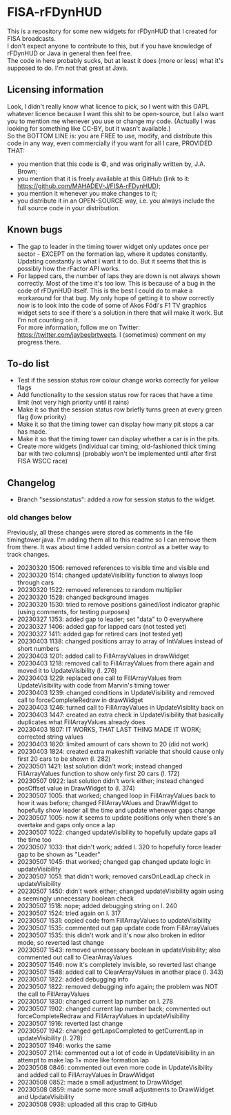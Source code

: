 # FISA-rFDynHUD
This is a repository for some new widgets for rFDynHUD that I created for FISA broadcasts.\
I don't expect anyone to contribute to this, but if you have knowledge of rFDynHUD or Java in general then feel free.\
The code in here probably sucks, but at least it does (more or less) what it's supposed to do. I'm not that great at Java.

## Licensing information
Look, I didn't really know what licence to pick, so I went with this GAPL whatever licence because I want this shit to be open-source, but I also want you to mention me whenever you use or change my code. (Actually I was looking for something like CC-BY, but it wasn't available.)\
So the BOTTOM LINE is: you are FREE to use, modify, and distribute this code in any way, even commercially if you want for all I care, PROVIDED THAT:
* you mention that this code is ©, and was originally written by, J.A. Brown;
* you mention that it is freely available at this GitHub (link to it: https://github.com/MAHADEV-J/FISA-rFDynHUD);
* you mention it whenever you make changes to it;
* you distribute it in an OPEN-SOURCE way, i.e. you always include the full source code in your distribution.

## Known bugs
* The gap to leader in the timing tower widget only updates once per sector - EXCEPT on the formation lap, where it updates constantly. Updating constantly is what I want it to do. But it seems that this is possibly how the rFactor API works.
* For lapped cars, the number of laps they are down is not always shown correctly. Most of the time it's too low. This is because of a bug in the code of rFDynHUD itself. This is the best I could do to make a workaround for that bug. My only hope of getting it to show correctly now is to look into the code of some of Ákos Fődi's F1 TV graphics widget sets to see if there's a solution in there that will make it work. But I'm not counting on it.\
For more information, follow me on Twitter: https://twitter.com/jaybeebrtweets. I (sometimes) comment on my progress there.

## To-do list
* Test if the session status row colour change works correctly for yellow flags
* Add functionality to the session status row for races that have a time limit (not very high priority until it rains)
* Make it so that the session status row briefly turns green at every green flag (low priority)
* Make it so that the timing tower can display how many pit stops a car has made.
* Make it so that the timing tower can display whether a car is in the pits.
* Create more widgets (individual car timing; old-fashioned thick timing bar with two columns) (probably won't be implemented until after first FISA WSCC race)

## Changelog

* Branch "sessionstatus": added a row for session status to the widget.

### old changes below
Previously, all these changes were stored as comments in the file timingtower.java. I'm adding them all to this readme so I can remove them from there. It was about time I added version control as a better way to track changes.

* 20230320 1506: removed references to visible time and visible end
* 20230320 1514: changed updateVisibility function to always loop through cars
* 20230320 1522: removed references to random multiplier
* 20230320 1528: changed background images
* 20230320 1530: tried to remove positions gained/lost indicator graphic (using comments, for testing purposes)
* 20230327 1353: added gap to leader; set "data" to 0 everywhere
* 20230327 1406: added gap for lapped cars (not tested yet)
* 20230327 1411: added gap for retired cars (not tested yet)
* 20230403 1138: changed positions array to array of IntValues instead of short numbers
* 20230403 1201: added call to FillArrayValues in drawWidget
* 20230403 1218: removed call to FillArrayValues from there again and moved it to UpdateVisibility (l. 276)
* 20230403 1229: replaced one call to FillArrayValues from UpdateVisibility with code from Marvin's timing tower
* 20230403 1239: changed conditions in UpdateVisibility and removed call to forceCompleteRedraw in drawWidget
* 20230403 1246: turned call to FillArrayValues in UpdateVisiblity back on
* 20230403 1447: created an extra check in UpdateVisibility that basically duplicates what FillArrayValues already does 
* 20230403 1807: IT WORKS, THAT LAST THING MADE IT WORK; corrected string values
* 20230403 1820: limited amount of cars shown to 20 (did not work)
* 20230403 1824: created extra makeshift variable that should cause only first 20 cars to be shown (l. 282)
* 20230501 1421: last solution didn't work; instead changed FillArrayValues function to show only first 20 cars (l. 172)
* 20230507 0922: last solution didn't work either; instead changed posOffset value in DrawWidget to (l. 374)
* 20230507 1005: that worked; changed loop in FillArrayValues back to how it was before; changed FillArrayVAlues and DrawWidget to hopefully show leader all the time and update whenever gaps change
* 20230507 1005: now it seems to update positions only when there's an overtake and gaps only once a lap
* 20230507 1022: changed updateVisibility to hopefully update gaps all the time too
* 20230507 1033: that didn't work; added l. 320 to hopefully force leader gap to be shown as "Leader"
* 20230507 1045: that worked; changed gap changed update logic in updateVisibility
* 20230507 1051: that didn't work; removed carsOnLeadLap check in updateVisibility
* 20230507 1450: didn't work either; changed updateVisibility again using a seemingly unnecessary boolean check
* 20230507 1518: nope; added debugging string on l. 240
* 20230507 1524: tried again on l. 317
* 20230507 1531: copied code from FillArrayValues to updateVisibility
* 20230507 1535: commented out gap update code from FillArrayValues
* 20230507 1535: this didn't work and it's now also broken in editor mode, so reverted last change
* 20230507 1543: removed unnecessary boolean in updateVisibility; also commented out call to ClearArrayValues
* 20230507 1546: now it's completely invisible, so reverted last change
* 20230507 1548: added call to ClearArrayValues in another place (l. 343)
* 20230507 1822: added debugging info
* 20230507 1822: removed debugging info again; the problem was NOT the call to FillArrayValues
* 20230507 1830: changed current lap number on l. 278
* 20230507 1902: changed current lap number back; commented out forceCompleteRedraw and FillArrayValues in updateVisibility
* 20230507 1916: reverted last change
* 20230507 1942: changed getLapsCompleted to getCurrentLap in updateVisibility (l. 278)
* 20230507 1946: works the same
* 20230507 2114: commented out a lot of code in UpdateVisibility in an attempt to make lap 1+ more like formation lap
* 20230508 0846: commented out even more code in UpdateVisibility and added call to FillArrayValues in DrawWidget
* 20230508 0852: made a small adjustment to DrawWidget
* 20230508 0859: made some more small adjustments to DrawWidget and UpdateVisibility
* 20230508 0938: uploaded all this crap to GitHub
